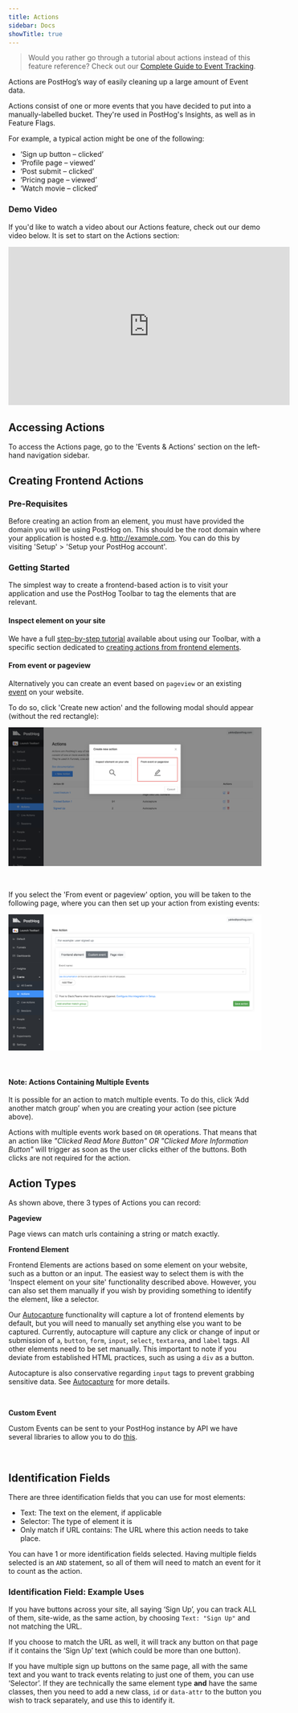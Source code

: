 ```yaml
---
title: Actions
sidebar: Docs
showTitle: true
---
```


> Would you rather go through a tutorial about actions instead of this feature reference? Check out our [Complete Guide to Event Tracking](/docs/tutorials/actions#sorting-through-your-events-with-actions).

Actions are PostHog’s way of easily cleaning up a large amount of Event data.

Actions consist of one or more events that you have decided to put into a manually-labelled bucket. They're used in PostHog's Insights, as well as in Feature Flags.

For example, a typical action might be one of the following:

* ‘Sign up button – clicked’
* ‘Profile page – viewed’
* ‘Post submit – clicked’
* ‘Pricing page – viewed’
* ‘Watch movie – clicked’

### Demo Video

If you'd like to watch a video about our Actions feature, check out our demo video below. It is set to start on the Actions section:

<iframe width="560" height="315" src="https://www.youtube.com/embed/aUILrrrlu50?start=40" frameborder="0" allow="accelerometer; autoplay; clipboard-write; encrypted-media; gyroscope; picture-in-picture" allowfullscreen></iframe>

## Accessing Actions

To access the Actions page, go to the 'Events & Actions' section on the left-hand navigation sidebar.
<br>

## Creating Frontend Actions

### Pre-Requisites

Before creating an action from an element, you must have provided the domain you will be using PostHog on. This should be the root domain where your application is hosted e.g. http://example.com. You can do this by visiting 'Setup' > 'Setup your PostHog account'.
<br>

### Getting Started

The simplest way to create a frontend-based action is to visit your application and use the PostHog Toolbar to tag the elements that are relevant.

#### Inspect element on your site

We have a full [step-by-step tutorial](/docs/tutorials/toolbar) available about using our Toolbar, with a specific section dedicated to [creating actions from frontend elements](/docs/tutorials/toolbar#creating-actions).

#### From event or pageview

Alternatively you can create an event based on `pageview` or an existing [event](/docs/features/events) on your website.

To do so, click 'Create new action' and the following modal should appear (without the red rectangle):

![Action modal image](../../images/features/actions/action-modal.png)

<br />

If you select the 'From event or pageview' option, you will be taken to the following page, where you can then set up your action from existing events:

![Action from event image](../../images/features/actions/action-from-event.png)

<br />

 
#### Note: Actions Containing Multiple Events 

It is possible for an action to match multiple events. To do this, click ‘Add another match group’ when you are creating your action (see picture above).

Actions with multiple events work based on `OR` operations. That means that an action like _"Clicked Read More Button" OR "Clicked More Information Button"_ will trigger as soon as the user clicks either of the buttons. Both clicks are not required for the action.

## Action Types

As shown above, there 3 types of Actions you can record:

**Pageview**

Page views can match urls containing a string or match exactly.


**Frontend Element**

Frontend Elements are actions based on some element on your website, such as a button or an input. The easiest way to select them is with the 'Inspect element on your site' functionality described above. However, you can also set them manually if you wish by providing something to identify the element, like a selector.

Our [Autocapture](/docs/integrations/js-integration#autocapture) functionality will capture a lot of frontend elements by default, but you will need to manually set anything else you want to be captured. Currently, autocapture will capture any click or change of input or submission of `a`, `button`, `form`, `input`, `select`, `textarea`, and `label` tags. All other elements need to be set manually. This important to note if you deviate from established HTML practices, such as using a `div` as a button.

Autocapture is also conservative regarding `input` tags to prevent grabbing sensitive data. See [Autocapture](/docs/integrations/js-integration#autocapture) for more details.

<br>

**Custom Event**

Custom Events can be sent to your PostHog instance by API we have several libraries to allow you to do [this](/docs/integrations).
<br>

<br> 

## Identification Fields

There are three identification fields that you can use for most elements:

* Text: The text on the element, if applicable
* Selector: The type of element it is
* Only match if URL contains: The URL where this action needs to take place. 
 
You can have 1 or more identification fields selected. Having multiple fields selected is an `AND` statement, so all of them will need to match an event for it to count as the action.

### Identification Field: Example Uses

If you have buttons across your site, all saying ‘Sign Up’, you can track ALL of them, site-wide, as the same action, by choosing `Text: "Sign Up"` and not matching the URL.

If you choose to match the URL as well, it will track any button on that page if it contains the ‘Sign Up’ text (which could be more than one button).

If you have multiple sign up buttons on the same page, all with the same text and you want to track events relating to just one of them, you can use ‘Selector’. If they are technically the same element type **and** have the same classes, then you need to add a new class, `id` or `data-attr` to the button you wish to track separately, and use this to identify it.